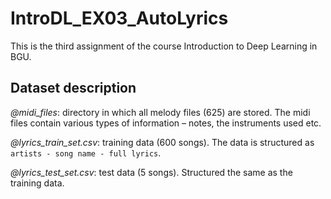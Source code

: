 # IntroDL_EX03_AutoLyrics
This is the third assignment of the course Introduction to Deep Learning in BGU. 

## Dataset description
_@midi_files_: directory in which all melody files (625) are stored. The midi files contain various types of information – notes, the instruments used etc.

_@lyrics_train_set.csv_: training data (600 songs). The data is structured as `artists - song name - full lyrics`. 

_@lyrics_test_set.csv_: test data (5 songs). Structured the same as the training data.
